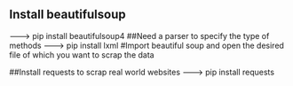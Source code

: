 ## Install beautifulsoup
---> pip install beautifulsoup4
##Need a parser to specify the type of methods
---> pip install lxml
#Import beautiful soup and open the desired file of which you want to scrap the data

##Install requests to scrap real world websites
---> pip install requests
